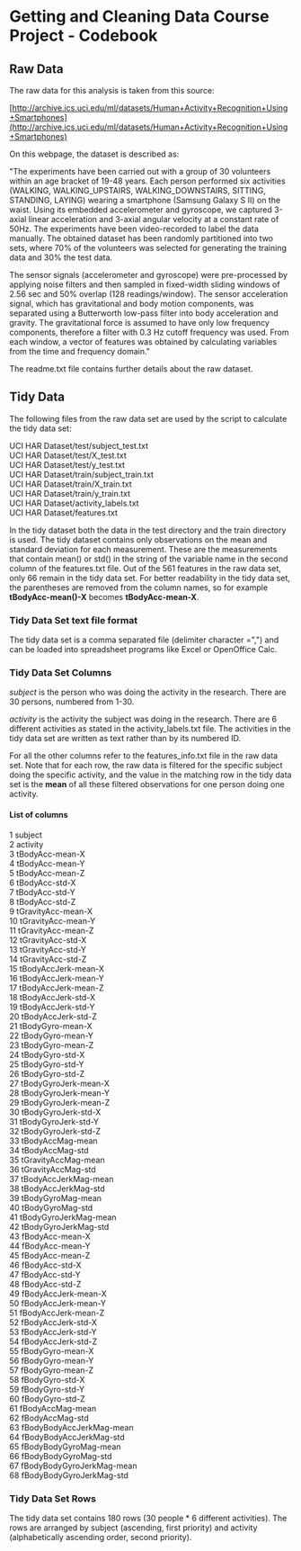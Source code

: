 Getting and Cleaning Data Course Project - Codebook
========================================================

## Raw Data
The raw data for this analysis is taken from this source:

[http://archive.ics.uci.edu/ml/datasets/Human+Activity+Recognition+Using+Smartphones](http://archive.ics.uci.edu/ml/datasets/Human+Activity+Recognition+Using+Smartphones)

On this webpage, the dataset is described as:


"The experiments have been carried out with a group of 30 volunteers within an age bracket of 19-48 years. Each person performed six activities (WALKING, WALKING_UPSTAIRS, WALKING_DOWNSTAIRS, SITTING, STANDING, LAYING) wearing a smartphone (Samsung Galaxy S II) on the waist. Using its embedded accelerometer and gyroscope, we captured 3-axial linear acceleration and 3-axial angular velocity at a constant rate of 50Hz. The experiments have been video-recorded to label the data manually. The obtained dataset has been randomly partitioned into two sets, where 70% of the volunteers was selected for generating the training data and 30% the test data.

The sensor signals (accelerometer and gyroscope) were pre-processed by applying noise filters and then sampled in fixed-width sliding windows of 2.56 sec and 50% overlap (128 readings/window). The sensor acceleration signal, which has gravitational and body motion components, was separated using a Butterworth low-pass filter into body acceleration and gravity. The gravitational force is assumed to have only low frequency components, therefore a filter with 0.3 Hz cutoff frequency was used. From each window, a vector of features was obtained by calculating variables from the time and frequency domain."

The readme.txt file contains further details about the raw dataset.

## Tidy Data
The following files from the raw data set are used by the script to calculate the tidy data set:

UCI HAR Dataset/test/subject_test.txt  
UCI HAR Dataset/test/X_test.txt  
UCI HAR Dataset/test/y_test.txt  
UCI HAR Dataset/train/subject_train.txt  
UCI HAR Dataset/train/X_train.txt  
UCI HAR Dataset/train/y_train.txt  
UCI HAR Dataset/activity_labels.txt  
UCI HAR Dataset/features.txt  

In the tidy dataset both the data in the test directory and the train directory is used. The tidy dataset contains only observations on the mean and standard deviation for each measurement. These are the measurements that contain mean() or std() in the string of the variable name in the second column of the features.txt file. Out of the 561 features in the raw data set, only 66 remain in the tidy data set. For better readability in the tidy data set, the parentheses are removed from the column names, so for example **tBodyAcc-mean()-X** becomes **tBodyAcc-mean-X**.

### Tidy Data Set text file format
The tidy data set is a comma separated file (delimiter character =",") and can be loaded into spreadsheet programs like Excel or OpenOffice Calc.

### Tidy Data Set Columns
*subject* is the person who was doing the activity in the research. There are 30 persons, numbered from 1-30.

*activity* is the activity the subject was doing in the research. There are 6 different activities as stated in the activity_labels.txt file. The activities in the tidy data set are written as text rather than by its numbered ID.

For all the other columns refer to the features_info.txt file in the raw data set. Note that for each row, the raw data is filtered for the specific subject doing the specific activity, and the value in the matching row in the tidy data set is the **mean** of all these filtered observations for one person doing one activity.

#### List of columns
1 subject  
2 activity  
3 tBodyAcc-mean-X  
4 tBodyAcc-mean-Y  
5 tBodyAcc-mean-Z  
6 tBodyAcc-std-X  
7 tBodyAcc-std-Y  
8 tBodyAcc-std-Z  
9 tGravityAcc-mean-X  
10 tGravityAcc-mean-Y  
11 tGravityAcc-mean-Z  
12 tGravityAcc-std-X  
13 tGravityAcc-std-Y  
14 tGravityAcc-std-Z  
15 tBodyAccJerk-mean-X  
16 tBodyAccJerk-mean-Y  
17 tBodyAccJerk-mean-Z  
18 tBodyAccJerk-std-X  
19 tBodyAccJerk-std-Y  
20 tBodyAccJerk-std-Z  
21 tBodyGyro-mean-X  
22 tBodyGyro-mean-Y  
23 tBodyGyro-mean-Z  
24 tBodyGyro-std-X  
25 tBodyGyro-std-Y  
26 tBodyGyro-std-Z  
27 tBodyGyroJerk-mean-X  
28 tBodyGyroJerk-mean-Y  
29 tBodyGyroJerk-mean-Z  
30 tBodyGyroJerk-std-X  
31 tBodyGyroJerk-std-Y  
32 tBodyGyroJerk-std-Z  
33 tBodyAccMag-mean  
34 tBodyAccMag-std  
35 tGravityAccMag-mean  
36 tGravityAccMag-std  
37 tBodyAccJerkMag-mean  
38 tBodyAccJerkMag-std  
39 tBodyGyroMag-mean  
40 tBodyGyroMag-std  
41 tBodyGyroJerkMag-mean  
42 tBodyGyroJerkMag-std  
43 fBodyAcc-mean-X  
44 fBodyAcc-mean-Y  
45 fBodyAcc-mean-Z  
46 fBodyAcc-std-X  
47 fBodyAcc-std-Y  
48 fBodyAcc-std-Z  
49 fBodyAccJerk-mean-X  
50 fBodyAccJerk-mean-Y  
51 fBodyAccJerk-mean-Z  
52 fBodyAccJerk-std-X  
53 fBodyAccJerk-std-Y  
54 fBodyAccJerk-std-Z  
55 fBodyGyro-mean-X  
56 fBodyGyro-mean-Y  
57 fBodyGyro-mean-Z  
58 fBodyGyro-std-X  
59 fBodyGyro-std-Y  
60 fBodyGyro-std-Z  
61 fBodyAccMag-mean  
62 fBodyAccMag-std  
63 fBodyBodyAccJerkMag-mean  
64 fBodyBodyAccJerkMag-std  
65 fBodyBodyGyroMag-mean  
66 fBodyBodyGyroMag-std  
67 fBodyBodyGyroJerkMag-mean  
68 fBodyBodyGyroJerkMag-std  


### Tidy Data Set Rows
The tidy data set contains 180 rows (30 people * 6 different activities). The rows are arranged by subject (ascending, first priority) and activity (alphabetically ascending order, second priority).
